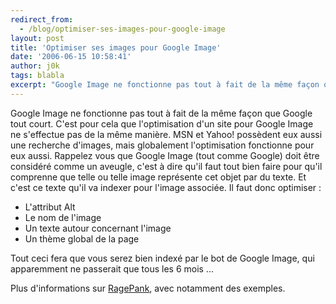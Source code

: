 ```yaml
---
redirect_from:
  - /blog/optimiser-ses-images-pour-google-image
layout: post
title: 'Optimiser ses images pour Google Image'
date: '2006-06-15 10:58:41'
author: j0k
tags: blabla
excerpt: "Google Image ne fonctionne pas tout à fait de la même façon que Google tout court. C'est pour cela que l'optimisation d'un site pour Google Image ne s'effectue pas de la même manière. MSN et Yahoo! possèdent eux aussi une recherche d'images, mais globalement l'optimisation fonctionne pour eux aussi.     \nRappelez vous que Google Image (tout comme Google) doit      …"
---
```


Google Image ne fonctionne pas tout à fait de la même façon que Google tout court. C'est pour cela que l'optimisation d'un site pour Google Image ne s'effectue pas de la même manière. MSN et Yahoo! possèdent eux aussi une recherche d'images, mais globalement l'optimisation fonctionne pour eux aussi.
Rappelez vous que Google Image (tout comme Google) doit être considéré comme un aveugle, c'est à dire qu'il faut tout bien faire pour qu'il comprenne que telle ou telle image représente cet objet par du texte. Et c'est ce texte qu'il va indexer pour l'image associée. Il faut donc optimiser :
* L'attribut Alt
* Le nom de l'image
* Un texte autour concernant l'image
* Un thème global de la page

Tout ceci fera que vous serez bien indexé par le bot de Google Image, qui apparemment ne passerait que tous les 6 mois ...

Plus d'informations sur [RagePank](http://www.ragepank.com/articles/38/optimise-for-google-image-search/), avec notamment des exemples.
